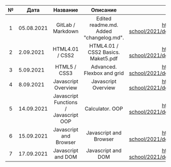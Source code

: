 | № | Дата          | Название           | Описание                                   | Ссылка на MR |
|:-:| ------------- |:------------------:| :-----------------------------------------:| :----------: |
| 1 | 05.08.2021    | GitLab / Markdown  | Edited readme.md. Added "changelog.md".    | https://gitlab.com/nc-samara-frontend-school/2021/development/fs_rifat_muhutdinov/-/merge_requests/1 |
| 2 | 2.09.2021     | HTML4.01 / CSS2    | HTML4.01 / CSS2 Basics. Maket5.pdf         | https://gitlab.com/nc-samara-frontend-school/2021/development/fs_rifat_muhutdinov/-/merge_requests/2 |
| 3 | 5.09.2021     | HTML5 / CSS3       | Advanced. Flexbox and grid                 | https://gitlab.com/nc-samara-frontend-school/2021/development/fs_rifat_muhutdinov/-/merge_requests/3 |
| 4 | 8.09.2021     | Javascript Overview| Javascript Overview                        | https://gitlab.com/nc-samara-frontend-school/2021/development/fs_rifat_muhutdinov/-/merge_requests/4 |
| 5 | 14.09.2021    | Javascript Functions / Javascript OOP | Сalculator. OOP         | https://gitlab.com/nc-samara-frontend-school/2021/development/fs_rifat_muhutdinov/-/merge_requests/5 |
| 6 | 15.09.2021    | Javascript and Browser| Javascript and Browser                  | https://gitlab.com/nc-samara-frontend-school/2021/development/fs_rifat_muhutdinov/-/merge_requests/6 |
| 7 | 17.09.2021    | Javascript and DOM | Javascript and DOM                         | https://gitlab.com/nc-samara-frontend-school/2021/development/fs_rifat_muhutdinov/-/merge_requests/7 | 
